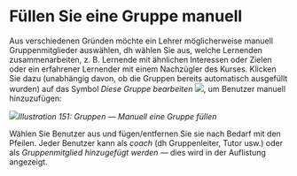 # Füllen Sie eine Gruppe manuell

Aus verschiedenen Gründen möchte ein Lehrer möglicherweise manuell Gruppenmitglieder auswählen, dh wählen Sie aus, welche Lernenden zusammenarbeiten, z. B. Lernende mit ähnlichen Interessen oder Zielen oder ein erfahrener Lernender mit einem Nachzügler des Kurses. Klicken Sie dazu \(unabhängig davon, ob die Gruppen bereits automatisch ausgefüllt wurden\) auf das Symbol _Diese Gruppe bearbeiten_ ![](../../.gitbook/assets/graphics285.png), um Benutzer manuell hinzuzufügen:

![](../../.gitbook/assets/images216.png)_Illustration 151: Gruppen — Manuell eine Gruppe füllen_

Wählen Sie Benutzer aus und fügen/entfernen Sie sie nach Bedarf mit den Pfeilen. Jeder Benutzer kann als _coach_ \(dh Gruppenleiter, Tutor usw.\) oder als _Gruppenmitglied hinzugefügt werden —_ dies wird in der Auflistung angezeigt.

